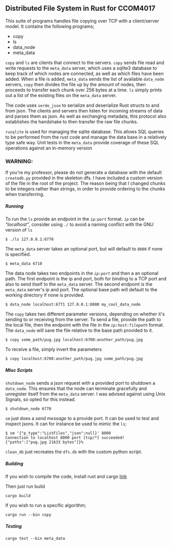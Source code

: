 ## Distributed File System in Rust for CCOM4017

This suite of programs handles file copying over TCP with a client/server model.
It contains the following programs;
- copy
- ls
- data_node
- meta_data 

`copy` and `ls` are clients that connect to the servers. `copy` sends file read and write requests
to the `meta_data` server, which uses a sqlite3 database to keep track of which nodes are connected,
as well as which files have been added. When a file is added, `meta_data` sends the list of available
`data_node` servers, `copy` then divides the file up by the amount of nodes, then proceeds to transfer
each chunk over 256 bytes at a time. `ls` simply prints out a list of the existing files on the
`meta_data` server.

The code uses `serde_json` to serialize and deserialize Rust structs to and from json. The clients and
servers then listen for incoming streams of data and parses them as json. As well as exchanging
metadata, this protocol also establishes the handshake to then transfer the raw file chunks.

`rusqlite` is used for managing the sqlite database. This allows SQL queries to be performed from
the rust code and manage the data base in a relatively type safe way. Unit tests in the `meta_data`
provide coverage of these SQL operations against an in-memory version

### WARNING: 
If you're my professor, please do not generate a database with the default `createdb.py` 
provided in the skeleton dfs. I have included a custom version of the file in the root of the project.
The reason being that I changed chunks to be integers rather than strings, in order to provide ordering
to the chunks when transferring.

##### Running

To run the `ls` provide an endpoint in the _`ip:port`_ format. _`ip`_ can be _"localhost"_, consider 
using `./` to avoid a naming conflict with the GNU version of `ls`

```$ ./ls 127.0.0.1:6770```

The `meta_data` server takes an optional port, but will default to `8000` if none is specified.

```$ meta_data 6710```

The data node takes two endpoints in the _`ip:port`_ and then a an optional path. The first endpoint
is the ip and port, both for binding to a TCP port and also to send itself to the `meta_data` server.
The second endpoint is the `meta_data` server's ip and port. The optional base path will default to the
working directory if none is provided. 

```$ data_node localhost:6771 127.0.0.1:8000 my_cool_data_node```

The `copy` takes two different parameter versions, depending on whether it's sending to or receiving 
from the server. To send a file, provide the path to the local file, then the endpoint with the file
in the _`ip:host:filepath`_ format. The `data_node` will save the file relative to the base path
provided to it. 

```$ copy some_path/pug.jpg localhost:6700:another_path/pug.jpg```

To receive a file, simply invert the parameters

```$ copy localhost:6700:another_path/pug.jpg some_path/pug.jpg```

##### Misc Scripts

`shutdown_node` sends a json request with a provided port to shutdown a `data_node`. This ensures
that the node can terminate gracefully and unregister itself from the `meta_data` server. I was
advised against using Unix Signals, so opted for this instead.

```$ shutdown_node 6770```

`sm` just does a _send message_ to a provide port. It can be used to test and inspect jsons. It can
for instance be used to mimic the `ls`;

```
$ sm '{"p_type":"ListFiles","json":null}' 8000
Connection to localhost 8000 port [tcp/*] succeeded!
{"paths":["pug.jpg 21633 bytes"]}%
```

`clean_db` just recreates the `dfs.db` with the custom python script.

##### Building

If you wish to compile the code, install rust and cargo
[link](https://www.rust-lang.org/en-US/install.html)

Then just run build

```cargo build```

If you wish to run a specific algorithm;

```cargo run --bin copy ```

##### Testing

`cargo test --bin meta_data`

